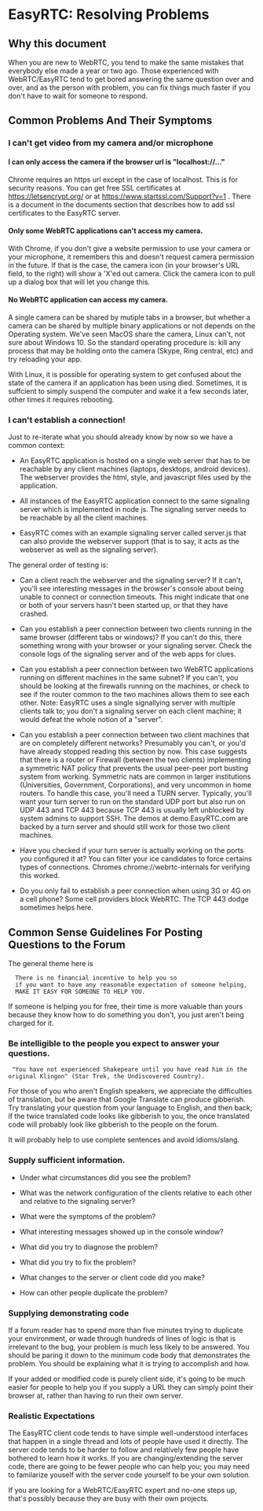 # EasyRTC: Resolving Problems


## Why this document

When you are new to WebRTC, you tend to make the same mistakes that 
everybody else made a year or two ago. 
Those experienced with WebRTC/EasyRTC tend to get bored answering the same question over and over, and as the person with problem, you can fix things much faster if you don't have to wait for someone to respond.

## Common Problems And Their Symptoms

### I can't get video from my camera and/or microphone

#### I can only access the camera if the browser url is "localhost://..."

Chrome requires an https url except in the case of localhost. 
This is for security reasons. 
You can get free SSL certificates at https://letsencrypt.org/  or at
https://www.startssl.com/Support?v=1 .
There is a document in the documents section that describes how to add ssl certificates to the EasyRTC server.

#### Only some WebRTC applications can't access my camera.

With Chrome, if you don't give a website permission to use your camera or your microphone, it remembers this and doesn't request camera permission in the future. If that is the case, the camera icon (in your browser's URL field, to the right) will show a 'X'ed out camera. 
Click the camera icon to pull up a dialog box that will let you change this.

#### No WebRTC application can access my camera.

A single camera can be shared by mutiple tabs in a browser, but whether a camera can be shared by multiple binary applications or not depends on the Operating system. We've seen MacOS share the camera, Linux can't, not sure about Windows 10. So the standard operating procedure is: kill any process that may be holding onto the camera (Skype, Ring central, etc) and try reloading your app. 

With Linux, 
it is possible for operating system to get confused about the 
state of the camera if an application has been using died. 
Sometimes, it is suffcient to simply suspend the computer and wake 
it a few seconds later, other times it requires rebooting.

### I can't establish a connection!

Just to re-iterate what you should already know by now so we have a common
context: 

   + An EasyRTC application is hosted on a single web server that has to be
    reachable by any client machines (laptops, desktops, android devices). 
    The webserver provides the html, style, and javascript files used by the 
    application.

   + All instances of the EasyRTC application connect to the same 
    signaling server which is implemented in node js. The signaling server
    needs to be reachable by all the client machines.

   + EasyRTC comes with an example signaling server called server.js that 
     can also provide the webserver support (that is to say, it acts as the webserver as well as the signaling server).


The general order of testing is:

   + Can a client reach the webserver and the signaling server? If it can't, you'll see interesting messages in the browser's console about being unable to connect or connection timeouts. This might indicate that one or both of your servers hasn't been started up, or that they have crashed.

   + Can you establish a peer connection between two clients running in the same browser (different tabs or windows)? If you can't do this, there something wrong with your browser or your signaling server. Check the console logs of the signaling server and of the web apps for clues.

   + Can you establish a peer connection between two WebRTC applications running on different machines in the same subnet? If you can't, you should be looking at the firewalls running on the machines, or check to see if the router common to the two machines allows them to see each other. Note: EasyRTC uses a single signallying server with multiple clients talk to; you don't a signaling server on each client machine; it would defeat the whole notion of a "server".

  + Can you establish a peer connection between two client machines that are on completely different networks? 
Presumably you can't, or you'd have already stopped reading this section by now.
This case suggests that there is a router or Firewall (between the two clients) implementing a symmetric NAT policy that prevents the usual peer-peer port busting system from working. Symmetric nats are common in larger institutions (Universities, Government, Corporations), and very uncommon in home routers.
To handle this case, you'll need a TURN server. 
Typically, you'll want your turn server to run on the standard UDP port but also run on UDP 443 and TCP 443 because TCP 443 is
usually left unblocked by system admins to support SSH. 
The demos at demo.EasyRTC.com are backed by a turn server and should still work for those two client machines.

  + Have you checked if your turn server is actually working on the ports you configured it at? You can filter your ice candidates to force certains types of connections. Chromes  chrome://webrtc-internals for verifying this worked.

  + Do you only fail to establish a peer connection when using 3G or 4G on a cell phone? Some cell providers block WebRTC. The TCP 443 dodge sometimes helps here.
 

## Common Sense Guidelines For Posting Questions to the Forum

The general theme here is 

      There is no financial incentive to help you so 
      if you want to have any reasonable expectation of someone helping, 
      MAKE IT EASY FOR SOMEONE TO HELP YOU. 

If someone is helping you for free, their time is more valuable 
than yours because they know how to do something you don't, 
you just aren't being charged for it. 

### Be intelligible to the people you expect to answer your questions.
    
     "You have not experienced Shakepeare until you have read him in the original Klingon" (Star Trek, the Undiscovered Country).

For those of you who aren't English speakers, we appreciate the 
difficulties of translation, but be aware that Google Translate can produce 
gibberish. 
Try translating your question from your language to 
English, and then back; if the twice translated code looks like gibberish to you, 
the once translated code will probably look like gibberish to the people on 
the forum.

It will probably help to use complete sentences and avoid idioms/slang.

### Supply sufficient information.

  + Under what circumstances did you see the problem?

  + What was the network configuration of the clients relative to each other
    and relative to the signaling server?

  + What were the symptoms of the problem?

  + What interesting messages showed up in the console window?

  + What did you try to diagnose the problem?

  + What did you try to fix the problem?

  + What changes to the server or client code did you make?

  + How can other people duplicate the problem?

### Supplying demonstrating code

If a forum reader has to spend more than five minutes trying to duplicate
your environment, or wade through hundreds of lines of logic is that is irrelevant to the bug, your problem is much less likely to be answered. 
You should be paring it down to the minimum code body that demonstrates the problem. 
You should be explaining what it is trying to accomplish and how.

If your added or modified code is purely client side, 
it's going to be much easier for people to help you 
if you supply a URL they can simply point their browser at, 
rather than having to run their own server.

###  Realistic Expectations

The EasyRTC client code tends to have simple well-understood interfaces 
that happen in a single thread and lots of people have used it directly. 
The server code tends to be harder to follow and relatively few people have 
bothered to learn how it works. 
If you are changing/extending the server code, 
there are going to be fewer people who can help you; 
you may need to familarize youself with the server code yourself to be your own solution.

If you are looking for a WebRTC/EasyRTC expert and no-one steps up, 
that's possibly because they are busy with their own projects. 
